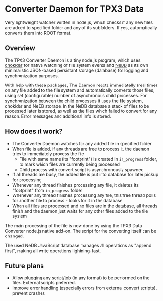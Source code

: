# Converter Daemon for TPX3 Data

Very lightweight watcher written in node.js, which checks if any new files are added to specified folder and any of its subfolders. If yes, automatically converts them into ROOT format.

## Overview

The TPX3 Converter Daemon is a tiny node.js program, which uses [chokidar](https://github.com/paulmillr/chokidar) for native watching of file system events and [NeDB](https://github.com/louischatriot/nedb) as its own minimalistic JSON-based persistant storage (database) for logging and synchronization purposes.

With help with these packages, The Daemon reacts immediatelly (real time) on any file added to the file system and automatically converts those files, using set (configurable) number of asynchronous child processes. For synchronization between the child processes it uses the file system, chokidar and NeDB storage. In the NeDB database a stack of files to be processed later is stored, as well as the files which failed to convert for any reason. Error messages and additional info is stored.

## How does it work?

- The Converter Daemon watches for any added file in specified folder
- When file is added, if any threads are free to process it, the daemon tries to immediately process the file
    - File with same name (its "footprint") is created in `in_progress` folder, to mark which files are currently being processed
    - Child process with convert script is asynchronously spawned
- If all threads are busy, the added file is put into database for later pickup for processing
- Whenever any thread finishes processing any file, it deletes its "footprint" from `in_progress` folder
- Whenever any thread finishes processing any file, this free thread polls for another file to process - looks for it in the database
- When all files are processed and no files are in the database, all threads finish and the daemon just waits for any other files added to the file system

The main processing of the file is now done by using the TPX3 Data Converter node.js native add-on. The script for the converting itself can be changed.

The used NeDB JavaScript database manages all operations as "append first", making all write operations lightning-fast.

## Future plans

 - Allow plugging any script/job (in any format) to be performed on the files. External scripts preferred.
 - Improve error handling (especially errors from external convert scripts), prevent crashes